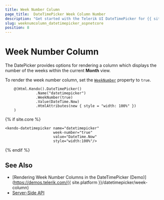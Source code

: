 ```yaml
---
title: Week Number Column
page_title:  DateTimePicker Week Column Number
description: "Get started with the Telerik UI DateTimePicker for {{ site.framework }} and learn how to render a column for the number of weeks within the current month."
slug: weeknumcolumn_datetimepicker_aspnetcore
position: 8
---
```


# Week Number Column

The DatePicker provides options for rendering a column which displays the number of the weeks within the current **Month** view.

To render the week number column, set the [`WeekNumber`](/api/Kendo.Mvc.UI.Fluent/DateTimePickerBuilder#weeknumbersystemboolean) property to `true`.

```HtmlHelper
    @(Html.Kendo().DateTimePicker()
              .Name("datetimepicker")
              .WeekNumber(true)
              .Value(DateTime.Now)
              .HtmlAttributes(new { style = "width: 100%" })
    )
```
{% if site.core %}
```TagHelper
<kendo-datetimepicker name="datetimepicker"
                      week-number="true"
                      value="DateTime.Now"
                      style="width:100%"/>
```
{% endif %}

## See Also

* [Rendering Week Number Columns in the DateTimePicker (Demo)](https://demos.telerik.com/{{ site.platform }}/datetimepicker/week-column)
* [Server-Side API](/api/datetimepicker)
